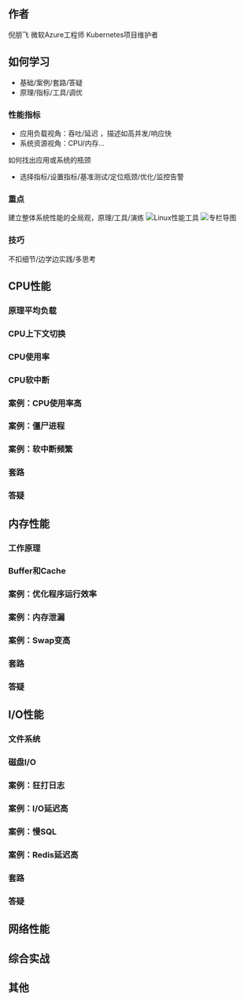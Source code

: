 ## 作者
倪朋飞 微软Azure工程师 Kubernetes项目维护者

## 如何学习
- 基础/案例/套路/答疑
- 原理/指标/工具/调优

### 性能指标
- 应用负载视角：吞吐/延迟 ，描述如高并发/响应快
- 系统资源视角：CPU/内存...

如何找出应用或系统的瓶颈
- 选择指标/设置指标/基准测试/定位瓶颈/优化/监控告警

### 重点
建立整体系统性能的全局观，原理/工具/演练
![Linux性能工具](http://cdn1.klib.cn/u/hp8aDu.png)
![专栏导图](http://cdn1.klib.cn/u/AUXvXq.png)
### 技巧
不扣细节/边学边实践/多思考



## CPU性能

### 原理平均负载

### CPU上下文切换

### CPU使用率

### CPU软中断

### 案例：CPU使用率高

### 案例：僵尸进程

### 案例：软中断频繁
### 套路
### 答疑



## 内存性能

### 工作原理

### Buffer和Cache

### 案例：优化程序运行效率

### 案例：内存泄漏

### 案例：Swap变高
### 套路
### 答疑


## I/O性能

### 文件系统
### 磁盘I/O
### 案例：狂打日志
### 案例：I/O延迟高
### 案例：慢SQL
### 案例：Redis延迟高
### 套路
### 答疑

## 网络性能

## 综合实战

## 其他